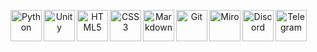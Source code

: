 <p align="center">
<img src="https://cdn.simpleicons.org/python/000/fff" alt="Python" align=left width=50 height=50>
<img src="https://cdn.simpleicons.org/unity/000/fff" alt="Unity" align=left width=50 height=50>
<img src="https://cdn.simpleicons.org/html5/000/fff" alt="HTML5" align=left width=50 height=50>
<img src="https://cdn.simpleicons.org/css3/000/fff" alt="CSS3" align=left width=50 height=50>
<img src="https://cdn.simpleicons.org/markdown/000/fff" alt="Markdown" align=left width=50 height=50>
<img src="https://cdn.simpleicons.org/git/000/fff" alt="Git" align=left width=50 height=50>
<img src="https://cdn.simpleicons.org/miro/000/fff" alt="Miro" align=left width=50 height=50>
<img src="https://cdn.simpleicons.org/discord/000/fff" alt="Discord" align=left width=50 height=50>
<img src="https://cdn.simpleicons.org/telegram/000/fff" alt="Telegram" align=left width=50 height=50>
</p>
